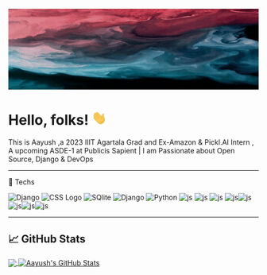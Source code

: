 [![Header](https://github.com/Aayush452-cell/Aayush452-cell/blob/master/header.gif "Header")](http://aayushsingh.herokuapp.com/)


# Hello, folks! <img src="https://raw.githubusercontent.com/Aayush452-cell/Aayush452-cell/master/wave.gif" width="30px">
This is Aayush  ,a 2023 IIIT Agartala Grad and Ex-Amazon & Pickl.AI Intern , A upcoming  ASDE-1 at Publicis Sapient | I am Passionate about Open Source, Django & DevOps

---

🧰 Techs

<img src="https://cdn.worldvectorlogo.com/logos/django.svg" alt="Django" width="50" height="50"/>  <img src="https://cdn.worldvectorlogo.com/logos/react-2.svg" alt="CSS Logo" width="50" height="50"/>  <img src="https://cdn.worldvectorlogo.com/logos/sqlite.svg" alt="SQlite" width="100" height="50"/>  <img src="https://cdn.worldvectorlogo.com/logos/mysql-3.svg" alt="Django" width="100" height="50"/> <img src="https://cdn.worldvectorlogo.com/logos/python-5.svg" alt="Python" width="60" height="50"/>  <img src="https://cdn.worldvectorlogo.com/logos/javascript-1.svg" alt="js" width="60" height="50"/>  <img src="https://cdn.worldvectorlogo.com/logos/flask.svg" alt="js" width="60" height="50"/> <img src="https://cdn.worldvectorlogo.com/logos/c.svg" alt="js" width="50" height="50"/>
<img src="https://cdn.worldvectorlogo.com/logos/bitbucket.svg" alt="js" width="50" height="50"/><img src="https://cdn.worldvectorlogo.com/logos/jquery-1.svg" alt="js" width="150" height="50"/><img src="https://cdn.worldvectorlogo.com/logos/git.svg" alt="js" width="150" height="50"/><img src="https://cdn.worldvectorlogo.com/logos/apache-13.svg" alt="js" width="150" height="50"/><img src="https://cdn.worldvectorlogo.com/logos/aws-ec2.svg" alt="js" width="120" height="50"/>
 
---



## &#x1f4c8; GitHub Stats

<a href="https://github.com/Aayush452-cell/Aayush452-cell">
  <img align="center" src="https://github-readme-stats.vercel.app/api/top-langs/?username=Aayush452-cell&hide=java,html,tex&title_color=ffffff&text_color=c9cacc&icon_color=2bbc8a&bg_color=1d1f21&langs_count=3" />
</a>

<a href="https://github.com/Aayush452-cell/Aayush452-cell">
  <img align="center" src="https://github-readme-stats.vercel.app/api?username=Aayush452-cell&line_height=27&show_icons=true&count_private=true&theme=dark" alt="Aayush's GitHub Stats" />
</a>
